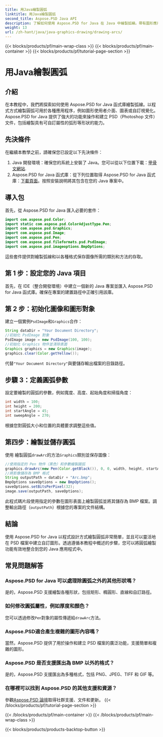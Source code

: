 ```yaml
---
title: 用Java繪製圓弧
linktitle: 用Java繪製圓弧
second_title: Aspose.PSD Java API
description: 了解如何使用 Aspose.PSD for Java 在 Java 中繪製弧線。帶有圖形應用程式程式碼範例的逐步教學。
weight: 13
url: /zh-hant/java/java-graphics-drawing/drawing-arcs/
---
```


{{< blocks/products/pf/main-wrap-class >}}
{{< blocks/products/pf/main-container >}}
{{< blocks/products/pf/tutorial-page-section >}}

# 用Java繪製圓弧

## 介紹
在本教程中，我們將探索如何使用 Aspose.PSD for Java 函式庫繪製弧線。以程式方式繪製圓弧可用於各種應用程序，例如圖形使用者介面、圖表或自訂視覺化。 Aspose.PSD for Java 提供了強大的功能來操作和建立 PSD（Photoshop 文件）文件，包括繪製具有可自訂屬性的弧形等形狀的能力。
## 先決條件
在繼續本教學之前，請確保您已設定以下先決條件：
1.  Java 開發環境：確保您的系統上安裝了 Java。您可以從以下位置下載：[甲骨文網站](https://www.oracle.com/java/).
2.  Aspose.PSD for Java 函式庫：從下列位置取得 Aspose.PSD for Java 函式庫：[下載頁面](https://releases.aspose.com/psd/java/)。按照安裝說明將其包含在您的 Java 專案中。
## 導入包
首先，從 Aspose.PSD for Java 匯入必要的套件：
```java
import com.aspose.psd.Color;
import static com.aspose.psd.ColorAdjustType.Pen;
import com.aspose.psd.Graphics;
import com.aspose.psd.Image;
import com.aspose.psd.Pen;
import com.aspose.psd.fileformats.psd.PsdImage;
import com.aspose.psd.imageoptions.BmpOptions;
```
這些套件提供對繪製弧線和以各種格式保存圖像所需的類別和方法的存取。
## 第 1 步：設定您的 Java 項目
首先，在 IDE（整合開發環境）中建立一個新的 Java 專案並匯入 Aspose.PSD for Java 函式庫。確保在專案的建置路徑中正確引用該庫。
## 第 2 步：初始化圖像和圖形對象
建立一個實例`PsdImage`和`Graphics`合作：
```java
String dataDir = "Your Document Directory";
//初始化 PsdImage 對象
PsdImage image = new PsdImage(100, 100);
//初始化 Graphics 物件並清除表面
Graphics graphics = new Graphics(image);
graphics.clear(Color.getYellow());
```
代替`"Your Document Directory"`與要儲存輸出檔案的目錄路徑。
## 步驟 3：定義圓弧參數
設定要繪製的圓弧的參數，例如寬度、高度、起始角度和掃描角度：
```java
int width = 100;
int height = 200;
int startAngle = 45;
int sweepAngle = 270;
```
根據您對圓弧大小和位置的具體要求調整這些值。
## 第四步：繪製並儲存圓弧
使用 繪製圓弧`drawArc`的方法`Graphics`類別並保存圖像：
```java
//使用指定的 Pen 物件（黑色）和參數繪製圓弧
graphics.drawArc(new Pen(Color.getBlack()), 0, 0, width, height, startAngle, sweepAngle);
//將影像儲存為 BMP 格式
String outputPath = dataDir + "Arc.bmp";
BmpOptions saveOptions = new BmpOptions();
saveOptions.setBitsPerPixel(32);
image.save(outputPath, saveOptions);
```
此程式碼片段使用指定的參數在圖形表面上繪製圓弧並將其儲存為 BMP 檔案。調整輸出路徑（`outputPath`）根據您的專案的文件結構。

## 結論
使用 Aspose.PSD for Java 以程式設計方式繪製圓弧非常簡單，並且可以靈活地在 PSD 檔案中建立自訂圖形。透過遵循本教程中概述的步驟，您可以將圓弧繪製功能有效地整合到您的 Java 應用程式中。

## 常見問題解答
### Aspose.PSD for Java 可以處理除圓弧之外的其他形狀嗎？
是的，Aspose.PSD 支援繪製各種形狀，包括矩形、橢圓形、直線和自訂路徑。
### 如何修改圓弧屬性，例如厚度和顏色？
您可以透過修改`Pen`對象的屬性傳遞給`drawArc`方法。
### Aspose.PSD適合產生複雜的圖形內容嗎？
當然，Aspose.PSD 提供了用於操作和建立 PSD 檔案的廣泛功能，支援簡單和複雜的圖形。
### Aspose.PSD 是否支援匯出為 BMP 以外的格式？
是的，Aspose.PSD 支援匯出為多種格式，包括 PNG、JPEG、TIFF 和 GIF 等。
### 在哪裡可以找到 Aspose.PSD 的其他支援和資源？
參觀[Aspose.PSD 論壇](https://forum.aspose.com/c/psd/34)取得社群支援、文件和更新。
{{< /blocks/products/pf/tutorial-page-section >}}

{{< /blocks/products/pf/main-container >}}
{{< /blocks/products/pf/main-wrap-class >}}

{{< blocks/products/products-backtop-button >}}
